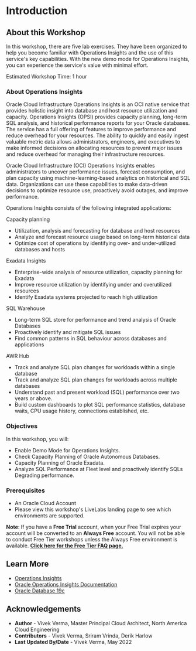 ﻿# Introduction

## About this Workshop

In this workshop, there are five lab exercises. They have been organized to help you become familiar with Operations Insights and the use of this service's key capabilities. With the new demo mode for Operations Insights, you can experience the service's value with minimal effort.

Estimated Workshop Time: 1 hour

### About Operations Insights

Oracle Cloud Infrastructure Operations Insights is an OCI native service that provides holistic insight into database and host resource utilization and capacity.  Operations Insights (OPSI) provides capacity planning, long-term SQL analysis, and historical performance reports for your Oracle databases. The service has a full offering of features to improve performance and reduce overhead for your resources. The ability to quickly and easily ingest valuable metric data allows administrators, engineers, and executives to make informed decisions on allocating resources to prevent major issues and reduce overhead for managing their infrastructure resources.

Oracle Cloud Infrastructure (OCI) Operations Insights enables administrators to uncover performance issues, forecast consumption, and plan capacity using machine-learning-based analytics on historical and SQL data. Organizations can use these capabilities to make data-driven decisions to optimize resource use, proactively avoid outages, and improve performance.

Operations Insights consists of the following integrated applications:

Capacity planning

* Utilization, analysis and forecasting for database and host resources
* Analyze and forecast resource usage based on long-term historical data
* Optimize cost of operations by identifying over- and under-utilized databases and hosts

Exadata Insights

* Enterprise-wide analysis of resource utilization, capacity planning for Exadata
* Improve resource utilization by identifying under and overutilized resources
* Identify Exadata systems projected to reach high utilization

SQL Warehouse

* Long-term SQL store for performance and trend analysis of Oracle Databases
* Proactively identify and mitigate SQL issues
* Find common patterns in SQL behaviour across databases and applications

AWR Hub

* Track and analyze SQL plan changes for workloads within a single database
* Track and analyze SQL plan changes for workloads across multiple databases
* Understand past and present workload (SQL) performance over two years or above.
* Build custom dashboards to plot SQL performance statistics, database waits, CPU usage history, connections established, etc.

### Objectives

In this workshop, you will:
* Enable Demo Mode for Operations Insights.
* Check Capacity Planning of Oracle Autonomous Databases.
* Capacity Planning of Oracle Exadata.
* Analyze SQL Performance at Fleet level and proactively identify SQLs Degrading performance.

### Prerequisites

* An Oracle Cloud Account
* Please view this workshop's LiveLabs landing page to see which environments are supported.

**Note**: If you have a **Free Trial** account, when your Free Trial expires your account will be converted to an **Always Free** account. You will not be able to conduct Free Tier workshops unless the Always Free environment is available. **[Click here for the Free Tier FAQ page.](https://www.oracle.com/cloud/free/faq.html)**

## Learn More

- [Operations Insights]( https://www.oracle.com/manageability/operations-insights/)
- [Oracle Operations Insights Documentation]( https://docs.oracle.com/en-us/iaas/operations-insights/index.html)
- [Oracle Database 19c]( https://www.oracle.com/database/)

## Acknowledgements

- **Author** - Vivek Verma, Master Principal Cloud Architect, North America Cloud Engineering
- **Contributors** - Vivek Verma, Sriram Vrinda, Derik Harlow
- **Last Updated By/Date** - Vivek Verma, May 2022